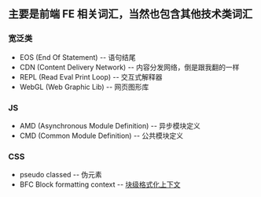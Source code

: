 ## 主要是前端 FE 相关词汇，当然也包含其他技术类词汇


### 宽泛类
* EOS (End Of Statement) -- 语句结尾
* CDN (Content Delivery Network) -- 内容分发网络，倒是跟我翻的一样
* REPL (Read Eval Print Loop) -- 交互式解释器
* WebGL (Web Graphic Lib) -- 网页图形库

### JS
* AMD (Asynchronous Module Definition) -- 异步模块定义
* CMD (Common Module Definition) -- 公共模块定义


### CSS
* pseudo classed -- 伪元素
* BFC Block formatting context -- [块级格式化上下文](http://www.jianshu.com/p/08f2f96a6d31)
